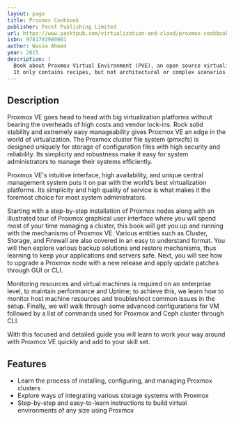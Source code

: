 ```yaml
---
layout: page
title: Proxmox Cookbook
publisher: Packt Publishing Limited
url: https://www.packtpub.com/virtualization-and-cloud/proxmox-cookbook
isbn: 9781783980901
author: Wasim Ahmed
year: 2015
description: |
  Book about Proxmox Virtual Environment (PVE), an open source virtualization solution for KVM and LXC, scalable and capable to work with multiple workloads.
  It only contains recipes, but not architectural or complex scenarios.
---
```


## Description

Proxmox VE goes head to head with big virtualization platforms without bearing the overheads of high costs and vendor lock-ins. Rock solid stability and extremely easy manageability gives Proxmox VE an edge in the world of virtualization. The Proxmox cluster file system (pmxcfs) is designed uniquely for storage of configuration files with high security and reliability. Its simplicity and robustness make it easy for system administrators to manage their systems efficiently.

Proxmox VE's intuitive interface, high availability, and unique central management system puts it on par with the world’s best virtualization platforms. Its simplicity and high quality of service is what makes it the foremost choice for most system administrators.

Starting with a step-by-step installation of Proxmox nodes along with an illustrated tour of Proxmox graphical user interface where you will spend most of your time managing a cluster, this book will get you up and running with the mechanisms of Proxmox VE. Various entities such as Cluster, Storage, and Firewall are also covered in an easy to understand format. You will then explore various backup solutions and restore mechanisms, thus learning to keep your applications and servers safe. Next, you will see how to upgrade a Proxmox node with a new release and apply update patches through GUI or CLI.

Monitoring resources and virtual machines is required on an enterprise level, to maintain performance and Uptime; to achieve this, we learn how to monitor host machine resources and troubleshoot common issues in the setup. Finally, we will walk through some advanced configurations for VM followed by a list of commands used for Proxmox and Ceph cluster through CLI.

With this focused and detailed guide you will learn to work your way around with Proxmox VE quickly and add to your skill set.

## Features

* Learn the process of installing, configuring, and managing Proxmox clusters
* Explore ways of integrating various storage systems with Proxmox
* Step-by-step and easy-to-learn instructions to build virtual environments of any size using Proxmox
